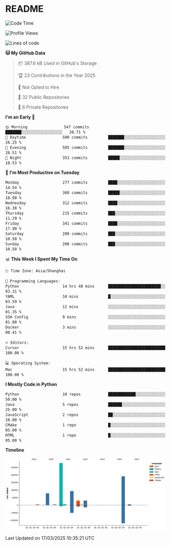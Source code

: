 # README

<!--START_SECTION:waka-->
![Code Time](http://img.shields.io/badge/Code%20Time-1%2C261%20hrs%2053%20mins-blue)

![Profile Views](http://img.shields.io/badge/Profile%20Views-2-blue)

![Lines of code](https://img.shields.io/badge/From%20Hello%20World%20I%27ve%20Written-725.9%20thousand%20lines%20of%20code-blue)

**🐱 My GitHub Data** 

> 📦 387.6 kB Used in GitHub's Storage 
 > 
> 🏆 23 Contributions in the Year 2025
 > 
> 🚫 Not Opted to Hire
 > 
> 📜 32 Public Repositories 
 > 
> 🔑 6 Private Repositories 
 > 
**I'm an Early 🐤** 

```text
🌞 Morning                547 commits         ███████░░░░░░░░░░░░░░░░░░   28.71 % 
🌆 Daytime                500 commits         ███████░░░░░░░░░░░░░░░░░░   26.25 % 
🌃 Evening                505 commits         ███████░░░░░░░░░░░░░░░░░░   26.51 % 
🌙 Night                  353 commits         █████░░░░░░░░░░░░░░░░░░░░   18.53 % 
```
📅 **I'm Most Productive on Tuesday** 

```text
Monday                   277 commits         ████░░░░░░░░░░░░░░░░░░░░░   14.54 % 
Tuesday                  360 commits         █████░░░░░░░░░░░░░░░░░░░░   18.90 % 
Wednesday                312 commits         ████░░░░░░░░░░░░░░░░░░░░░   16.38 % 
Thursday                 215 commits         ███░░░░░░░░░░░░░░░░░░░░░░   11.29 % 
Friday                   341 commits         ████░░░░░░░░░░░░░░░░░░░░░   17.90 % 
Saturday                 200 commits         ███░░░░░░░░░░░░░░░░░░░░░░   10.50 % 
Sunday                   200 commits         ███░░░░░░░░░░░░░░░░░░░░░░   10.50 % 
```


📊 **This Week I Spent My Time On** 

```text
🕑︎ Time Zone: Asia/Shanghai

💬 Programming Languages: 
Python                   14 hrs 48 mins      ███████████████████████░░   93.31 % 
YAML                     34 mins             █░░░░░░░░░░░░░░░░░░░░░░░░   03.59 % 
Java                     12 mins             ░░░░░░░░░░░░░░░░░░░░░░░░░   01.35 % 
SSH Config               9 mins              ░░░░░░░░░░░░░░░░░░░░░░░░░   01.00 % 
Docker                   3 mins              ░░░░░░░░░░░░░░░░░░░░░░░░░   00.41 % 

🔥 Editors: 
Cursor                   15 hrs 52 mins      █████████████████████████   100.00 % 

💻 Operating System: 
Mac                      15 hrs 52 mins      █████████████████████████   100.00 % 
```

**I Mostly Code in Python** 

```text
Python                   10 repos            ████████████░░░░░░░░░░░░░   50.00 % 
Java                     5 repos             ██████░░░░░░░░░░░░░░░░░░░   25.00 % 
JavaScript               2 repos             ██░░░░░░░░░░░░░░░░░░░░░░░   10.00 % 
CMake                    1 repo              █░░░░░░░░░░░░░░░░░░░░░░░░   05.00 % 
HTML                     1 repo              █░░░░░░░░░░░░░░░░░░░░░░░░   05.00 % 
```



**Timeline**

![Lines of Code chart](https://raw.githubusercontent.com/XeonHis/XeonHis/main/assets/bar_graph.png)


 Last Updated on 17/03/2025 10:35:21 UTC
<!--END_SECTION:waka-->
